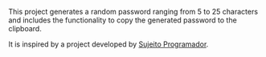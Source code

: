 This project generates a random password ranging from 5 to 25 characters and includes the functionality to copy the generated password to the clipboard.

It is inspired by a project developed by [Sujeito Programador](https://www.youtube.com/watch?v=i6t2jaRxos4&t=588s).